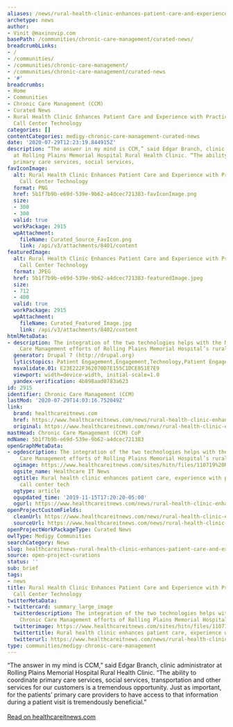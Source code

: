 ```yaml
---
aliases: /news/rural-health-clinic-enhances-patient-care-and-experience-with-practice-management-call-center-technology
archetype: news
author:
- Vinit @maxinovip.com
basePath: /communities/chronic-care-management/curated-news/
breadcrumbLinks:
- /
- /communities/
- /communities/chronic-care-management/
- /communities/chronic-care-management/curated-news
- '#'
breadcrumbs:
- Home
- Communities
- Chronic Care Management (CCM)
- Curated News
- Rural Health Clinic Enhances Patient Care and Experience with Practice Management,
  Call Center Technology
categories: []
contentCategories: medigy-chronic-care-management-curated-news
date: '2020-07-29T12:23:19.844915Z'
description: “The answer in my mind is CCM,” said Edgar Branch, clinic administrator
  at Rolling Plains Memorial Hospital Rural Health Clinic. “The ability to coordinate
  primary care services, social services,
favIconImage:
  alt: Rural Health Clinic Enhances Patient Care and Experience with Practice Management,
    Call Center Technology
  format: PNG
  href: 5b1f7b9b-e69d-539e-9b62-a4dcec721383-favIconImage.png
  size:
  - 300
  - 300
  valid: true
  workPackage: 2915
  wpAttachment:
    fileName: Curated_Source_FavIcon.png
    link: /api/v3/attachments/8401/content
featuredImage:
  alt: Rural Health Clinic Enhances Patient Care and Experience with Practice Management,
    Call Center Technology
  format: JPEG
  href: 5b1f7b9b-e69d-539e-9b62-a4dcec721383-featuredImage.jpeg
  size:
  - 712
  - 400
  valid: true
  workPackage: 2915
  wpAttachment:
    fileName: Curated_Featured_Image.jpg
    link: /api/v3/attachments/8402/content
htmlMetaData:
- description: The integration of the two technologies helps with the Medicare Chronic
    Care Management efforts of Rolling Plains Memorial Hospital’s rural providers.
  generator: Drupal 7 (http://drupal.org)
  lyticstopics: Patient Engagement,Engagement,Technology,Patient Engagement (6631)
  msvalidate.01: E23E222F362070D7E155C1DCE851E7E9
  viewport: width=device-width, initial-scale=1.0
  yandex-verification: 4b898aad0783a623
id: 2915
identifier: Chronic Care Management (CCM)
lastMod: '2020-07-29T14:03:16.752049Z'
link:
  brand: healthcareitnews.com
  href: https://www.healthcareitnews.com/news/rural-health-clinic-enhances-patient-care-experience-practice-management-call-center-tech
  original: https://www.healthcareitnews.com/news/rural-health-clinic-enhances-patient-care-experience-practice-management-call-center-tech
mastHead: Chronic Care Management (CCM) CoP
mdName: 5b1f7b9b-e69d-539e-9b62-a4dcec721383
openGraphMetaData:
- ogdescription: The integration of the two technologies helps with the Medicare Chronic
    Care Management efforts of Rolling Plains Memorial Hospital’s rural providers.
  ogimage: https://www.healthcareitnews.com/sites/hitn/files/110719%20Rolling%20Plains%20Rural%20Health%20Clinic%20712.jpg
  ogsite_name: Healthcare IT News
  ogtitle: Rural health clinic enhances patient care, experience with practice management,
    call center tech
  ogtype: article
  ogupdated_time: '2019-11-15T17:20:20-05:00'
  ogurl: https://www.healthcareitnews.com/news/rural-health-clinic-enhances-patient-care-experience-practice-management-call-center-tech
openProjectCustomFields:
  cleanUrl: https://www.healthcareitnews.com/news/rural-health-clinic-enhances-patient-care-experience-practice-management-call-center-tech
  sourceUrl: https://www.healthcareitnews.com/news/rural-health-clinic-enhances-patient-care-experience-practice-management-call-center-tech
openProjectWorkPackageType: Curated News
owlType: Medigy Communities
searchCategory: News
slug: healthcareitnews-rural-health-clinic-enhances-patient-care-and-experience-with-practice-management-call-center-technology
source: open-project-curations
status: ''
sub: brief
tags:
- news
title: Rural Health Clinic Enhances Patient Care and Experience with Practice Management,
  Call Center Technology
twitterMetaData:
- twittercard: summary_large_image
  twitterdescription: The integration of the two technologies helps with the Medicare
    Chronic Care Management efforts of Rolling Plains Memorial Hospital’s rural providers.
  twitterimage: https://www.healthcareitnews.com/sites/hitn/files/110719%20Rolling%20Plains%20Rural%20Health%20Clinic%20712.jpg
  twittertitle: Rural health clinic enhances patient care, experience with practice
  twitterurl: https://www.healthcareitnews.com/news/rural-health-clinic-enhances-patient-care-experience-practice-management-call-center-tech
type: communities/medigy-chronic-care-management
---
```


“The answer in my mind is CCM,” said Edgar Branch, clinic administrator at Rolling Plains Memorial Hospital Rural Health Clinic. “The ability to coordinate primary care services, social services, transportation and other services for our customers is a tremendous opportunity. Just as important, for the patients’ primary care providers to have access to that information during a patient visit is tremendously beneficial.”<br><br><a target="_blank" href=https://www.healthcareitnews.com/news/rural-health-clinic-enhances-patient-care-experience-practice-management-call-center-tech>Read on healthcareitnews.com</a>
